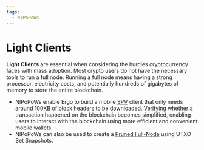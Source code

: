 ```yaml
---
tags:
  - NIPoPoWs
---
```


# Light Clients

**Light Clients** are essential when considering the hurdles cryptocurrency faces with mass adoption. Most crypto users do not have the necessary tools to run a full node. Running a full node means having a strong processor, electricity costs, and potentially hundreds of gigabytes of memory to store the entire blockchain. 

- NIPoPoWs enable Ergo to build a mobile [SPV](light-spv-node.md) client that only needs around 100KB of block headers to be downloaded. Verifying whether a transaction happened on the blockchain becomes simplified, enabling users to interact with the blockchain using more efficient and convenient mobile wallets.
- NIPoPoWs can also be used to create a [Pruned Full-Node](pruned-full-node.md) using UTXO Set Snapshots. 